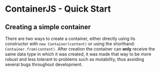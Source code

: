 # ContainerJS - Quick Start
## Creating a simple container
There are two ways to create a container, either directly using its constructor with `new Container(content)` or using the shorthand: `Container.from(content)`. After creation the container can **only** receive the same data type in which it was created, it was made that way to be more robust and less tolerant to problems such as mutability, thus avoiding several bugs throughout development.